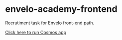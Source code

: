 # envelo-academy-frontend

Recrutiment task for Envelo front-end path.

[Click here to run Cosmos app](https://mszczegodzinski.github.io/envelo-academy-frontend/) 
